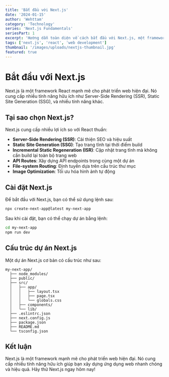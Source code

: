 ```yaml
---
title: 'Bắt đầu với Next.js'
date: '2024-01-15'
author: 'Wehttam'
category: 'Technology'
series: 'Next.js Fundamentals'
seriesPart: 1
excerpt: 'Hướng dẫn toàn diện về cách bắt đầu với Next.js, một framework React mạnh mẽ cho phát triển web hiện đại.'
tags: ['next.js', 'react', 'web development']
thumbnail: '/images/uploads/nextjs-thumbnail.jpg'
featured: true
---
```


# Bắt đầu với Next.js

Next.js là một framework React mạnh mẽ cho phát triển web hiện đại. Nó cung cấp nhiều tính năng hữu ích như Server-Side Rendering (SSR), Static Site Generation (SSG), và nhiều tính năng khác.

## Tại sao chọn Next.js?

Next.js cung cấp nhiều lợi ích so với React thuần:

- **Server-Side Rendering (SSR)**: Cải thiện SEO và hiệu suất
- **Static Site Generation (SSG)**: Tạo trang tĩnh tại thời điểm build
- **Incremental Static Regeneration (ISR)**: Cập nhật trang tĩnh mà không cần build lại toàn bộ trang web
- **API Routes**: Xây dựng API endpoints trong cùng một dự án
- **File-system Routing**: Định tuyến dựa trên cấu trúc thư mục
- **Image Optimization**: Tối ưu hóa hình ảnh tự động

## Cài đặt Next.js

Để bắt đầu với Next.js, bạn có thể sử dụng lệnh sau:

```bash
npx create-next-app@latest my-next-app
```

Sau khi cài đặt, bạn có thể chạy dự án bằng lệnh:

```bash
cd my-next-app
npm run dev
```

## Cấu trúc dự án Next.js

Một dự án Next.js cơ bản có cấu trúc như sau:

```
my-next-app/
  ├── node_modules/
  ├── public/
  ├── src/
  │   ├── app/
  │   │   ├── layout.tsx
  │   │   ├── page.tsx
  │   │   └── globals.css
  │   ├── components/
  │   └── lib/
  ├── .eslintrc.json
  ├── next.config.js
  ├── package.json
  ├── README.md
  └── tsconfig.json
```

## Kết luận

Next.js là một framework mạnh mẽ cho phát triển web hiện đại. Nó cung cấp nhiều tính năng hữu ích giúp bạn xây dựng ứng dụng web nhanh chóng và hiệu quả. Hãy thử Next.js ngay hôm nay!